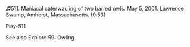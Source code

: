 ♫511. Maniacal caterwauling of two barred owls. May 5, 2001. Lawrence
Swamp, Amherst, Massachusetts. (0:53)

Play-511

See also Explore 59: Owling.
